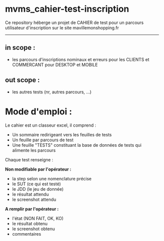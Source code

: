 # mvms_cahier-test-inscription
Ce repository héberge un projet de CAHIER de test pour un parcours utilisateur d'inscription sur le site mavillemonshopping.fr

---

## in scope :
- les parcours d'inscriptions nominaux et erreurs pour les CLIENTS et COMMERCANT pour DESKTOP et MOBILE

## out scope :
- les autres tests (nr, autres parcours, ...)

# Mode d'emploi :
Le cahier est un classeur excel, il comprend :
- Un sommaire redirigeant vers les feuilles de tests
- Un feuille par parcours de test
- Une feuille "TESTS" constituant la base de données de tests qui alimente les parcours

Chaque test renseigne :

**Non modifiable par l'opérateur :**
- la step selon une nomenclature précise
- le SUT (ce qui est testé)
- le JDD (le jeu de donnée)
- le résultat attendu
- le screenshot attendu

**A remplir par l'opérateur :**
- l'état (NON FAIT, OK, KO)
- le résultat obtenu
- le screenshot obtenu
- commentaires
